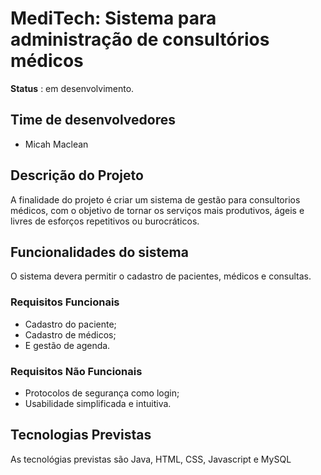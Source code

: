 # MediTech: Sistema para administração de consultórios médicos
**Status** : em desenvolvimento.
## Time de desenvolvedores
- Micah Maclean
## Descrição do Projeto
A finalidade do projeto é criar um sistema de gestão para consultorios médicos, com o objetivo de tornar os serviços mais produtivos, ágeis e livres de esforços repetitivos ou burocráticos.
## Funcionalidades do sistema
O sistema devera permitir o cadastro de pacientes, médicos e consultas.
### Requisitos Funcionais
 - Cadastro do paciente;
 - Cadastro de médicos;
 - E gestão de agenda.
### Requisitos Não Funcionais
 - Protocolos de segurança como login;
 - Usabilidade simplificada e intuitiva.
## Tecnologias Previstas
As tecnológias previstas são Java, HTML, CSS, Javascript e MySQL

